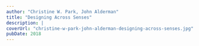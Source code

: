 ```yaml
---
author: "Christine W. Park, John Alderman"
title: "Designing Across Senses"
description: |
coverUrl: "christine-w-park-john-alderman-designing-across-senses.jpg"
pubDate: 2018
---
```

